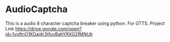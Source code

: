 # AudioCaptcha
This is a audio 8 character captcha breaker using python. For GTTS. 
Project Link https://drive.google.com/open?id=1vuftnO1KOai4r3tfuvBahYRXG2fMNUti
